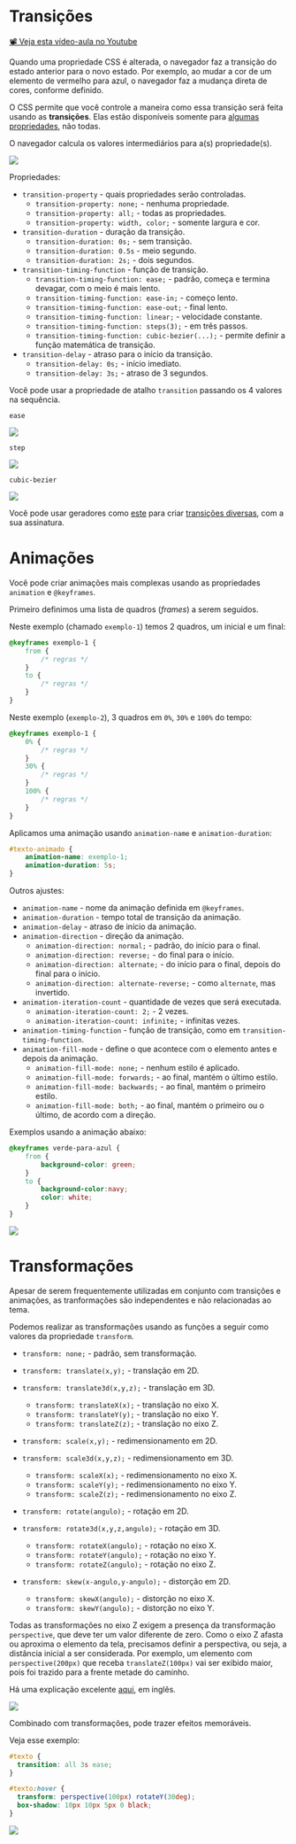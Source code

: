 # Transições

[📽 Veja esta vídeo-aula no Youtube](https://youtu.be/ciLNSZdOVas)

Quando uma propriedade CSS é alterada, o navegador faz a transição do estado anterior para o novo estado. Por exemplo, ao mudar a cor de um elemento de vermelho para azul, o navegador faz a mudança direta de cores, conforme definido.

O CSS permite que você controle a maneira como essa transição será feita usando as **transições**. Elas estão disponíveis somente para [algumas propriedades](https://developer.mozilla.org/en-US/docs/Web/CSS/CSS_animated_properties), não todas.

O navegador calcula os valores intermediários para a(s) propriedade(s).

![](transitions.svg)

Propriedades:
  - `transition-property` - quais propriedades serão controladas.
    - `transition-property: none;` - nenhuma propriedade.
    - `transition-property: all;` - todas as propriedades.
    - `transition-property: width, color;` - somente largura e cor.
  - `transition-duration` - duração da transição.
    - `transition-duration: 0s;` - sem transição.
    - `transition-duration: 0.5s` - meio segundo.
    - `transition-duration: 2s;` - dois segundos.
  - `transition-timing-function` - função de transição.
    - `transition-timing-function: ease;` - padrão, começa e termina devagar, com o meio é mais lento.
    - `transition-timing-function: ease-in;` - começo lento.
    - `transition-timing-function: ease-out;` - final lento.
    - `transition-timing-function: linear;` - velocidade constante.
    - `transition-timing-function: steps(3);` - em três passos.
    - `transition-timing-function: cubic-bezier(...);` - permite definir a função matemática de transição.
  - `transition-delay` - atraso para o início da transição.
    - `transition-delay: 0s;` - início imediato.
    - `transition-delay: 3s;` - atraso de 3 segundos.

Você pode usar a propriedade de atalho `transition` passando os 4 valores na sequência.

`ease`

![](000066.gif)

`step`

![](000067.gif)

`cubic-bezier`

![](000068.gif)

Você pode usar geradores como [este](https://cubic-bezier.com/) para criar [transições diversas](https://easings.net/), com a sua assinatura.

# Animações

Você pode criar animações mais complexas usando as propriedades `animation` e `@keyframes`.

Primeiro definimos uma lista de quadros (_frames_) a serem seguidos.

Neste exemplo (chamado `exemplo-1`) temos 2 quadros, um inicial e um final:

```css
@keyframes exemplo-1 {
    from {
        /* regras */
    }
    to {
        /* regras */
    }
}
```

Neste exemplo (`exemplo-2`), 3 quadros em `0%`, `30%` e `100%` do tempo:

```css
@keyframes exemplo-1 {
    0% {
        /* regras */
    }
    30% {
        /* regras */
    }
    100% {
        /* regras */
    }
}
```

Aplicamos uma animação usando `animation-name` e `animation-duration`:

```css
#texto-animado {
    animation-name: exemplo-1;
    animation-duration: 5s;
}
```

Outros ajustes:
- `animation-name` - nome da animação definida em `@keyframes`.
- `animation-duration` - tempo total de transição da animação.
- `animation-delay` - atraso de início da animação.
- `animation-direction` - direção da animação.
  - `animation-direction: normal;` - padrão, do início para o final.
  - `animation-direction: reverse;` - do final para o início.
  - `animation-direction: alternate;` - do início para o final, depois do final para o início.
  - `animation-direction: alternate-reverse;` - como `alternate`, mas invertido.
- `animation-iteration-count` - quantidade de vezes que será executada.
  - `animation-iteration-count: 2;` - 2 vezes.
  - `animation-iteration-count: infinite;` - infinitas vezes.
- `animation-timing-function` - função de transição, como em `transition-timing-function`.
- `animation-fill-mode` - define o que acontece com o elemento antes e depois da animação.
  - `animation-fill-mode: none;` - nenhum estilo é aplicado.
  - `animation-fill-mode: forwards;` - ao final, mantém o último estilo.
  - `animation-fill-mode: backwards;` - ao final, mantém o primeiro estilo.
  - `animation-fill-mode: both;` - ao final, mantém o primeiro ou o último, de acordo com a direção.

Exemplos usando a animação abaixo:

```css
@keyframes verde-para-azul {
    from {
        background-color: green;
    }
    to {
        background-color:navy;
        color: white;
    }
}
```

![](000069.gif)

# Transformações

Apesar de serem frequentemente utilizadas em conjunto com transições e animações, as tranformações são independentes e não relacionadas ao tema.

Podemos realizar as transformações usando as funções a seguir como valores da propriedade `transform`.

- `transform: none;` - padrão, sem transformação.

- `transform: translate(x,y);` - translação em 2D.
- `transform: translate3d(x,y,z);` - translação em 3D.
  - `transform: translateX(x);` - translação no eixo X.
  - `transform: translateY(y);` - translação no eixo Y.
  - `transform: translateZ(z);` - translação no eixo Z.

- `transform: scale(x,y);` - redimensionamento em 2D.
- `transform: scale3d(x,y,z);` - redimensionamento em 3D.
  - `transform: scaleX(x);` - redimensionamento no eixo X.
  - `transform: scaleY(y);` - redimensionamento no eixo Y.
  - `transform: scaleZ(z);` - redimensionamento no eixo Z.

- `transform: rotate(angulo);` - rotação em 2D.
- `transform: rotate3d(x,y,z,angulo);` - rotação em 3D.
  - `transform: rotateX(angulo);` - rotação no eixo X.
  - `transform: rotateY(angulo);` - rotação no eixo Y.
  - `transform: rotateZ(angulo);` - rotação no eixo Z.

- `transform: skew(x-angulo,y-angulo);` - distorção em 2D.
  - `transform: skewX(angulo);` - distorção no eixo X.
  - `transform: skewY(angulo);` - distorção no eixo Y.

Todas as transformações no eixo Z exigem a presença da transformação `perspective`, que deve ter um valor diferente de zero. Como o eixo Z afasta ou aproxima o elemento da tela, precisamos definir a perspectiva, ou seja, a distância inicial a ser considerada. Por exemplo, um elemento com `perspective(200px)` que receba `translateZ(100px)` vai ser exibido maior, pois foi trazido para a frente metade do caminho.

Há uma explicação excelente [aqui](https://www.digitalocean.com/community/tutorials/css-translatez-and-perspective), em inglês.

![](000070.png)

Combinado com transformações, pode trazer efeitos memoráveis.

Veja esse exemplo:

```css
#texto {
  transition: all 3s ease;
}

#texto:hover {
  transform: perspective(100px) rotateY(30deg);
  box-shadow: 10px 10px 5px 0 black;
}
```

![](000071.gif)
